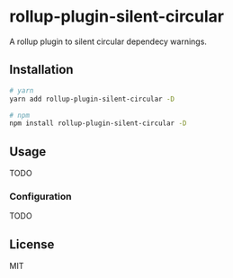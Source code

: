 # rollup-plugin-silent-circular

A rollup plugin to silent circular dependecy warnings.

## Installation

```bash
# yarn
yarn add rollup-plugin-silent-circular -D

# npm
npm install rollup-plugin-silent-circular -D
```

## Usage

TODO

### Configuration

TODO

## License

MIT
